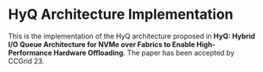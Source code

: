 # HyQ Architecture Implementation

This is the implementation of the HyQ architecture proposed in **HyQ: Hybrid I/O Queue Architecture for NVMe over Fabrics to Enable High-Performance Hardware Offloading**. The paper has been accepted by CCGrid 23.
